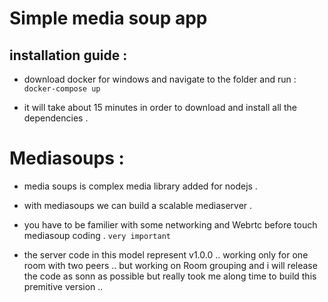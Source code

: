 # Simple media soup app 

## installation guide : 

- download docker for windows and navigate to the folder and run : `docker-compose up`

- it will take about 15 minutes in order to download and install all the dependencies . 

# Mediasoups : 

- media soups is complex media library added for nodejs . 

- with mediasoups we can build a scalable mediaserver . 

- you have to be familier with some networking and Webrtc before touch mediasoup coding . `very important`

- the server code in this model represent v1.0.0 .. working only for one room with two peers .. but working on Room grouping and i will release the code as sonn as possible but really took me along time to build this premitive version .. 
